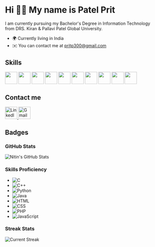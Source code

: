 # Hi 👋🏻 My name is Patel Prit
I am currently pursuing my Bachelor's Degree in Information Technology from DRS. Kiran & Pallavi Patel Global University.

- 🌍  Currently living in India
- ✉️  You can contact me at pritp300@gmail.com

<h2>Skills</h2>
<p align="left">
  <img src="https://cdn.jsdelivr.net/gh/devicons/devicon/icons/c/c-original.svg" width="40" height="40"/>
  <img src="https://cdn.jsdelivr.net/gh/devicons/devicon/icons/cplusplus/cplusplus-original.svg" width="40" height="40"/>
  <img src="https://cdn.jsdelivr.net/gh/devicons/devicon/icons/python/python-original.svg" width="40" height="40"/>
  <img src="https://cdn.jsdelivr.net/gh/devicons/devicon/icons/java/java-original.svg" width="40" height="40"/>
  <img src="https://cdn.jsdelivr.net/gh/devicons/devicon/icons/html5/html5-original.svg" width="40" height="40"/>
  <img src="https://cdn.jsdelivr.net/gh/devicons/devicon/icons/css3/css3-original.svg" width="40" height="40"/>
  <img src="https://cdn.jsdelivr.net/gh/devicons/devicon/icons/php/php-original.svg" width="40" height="40"/>
  <img src="https://cdn.jsdelivr.net/gh/devicons/devicon/icons/javascript/javascript-original.svg" width="40" height="40"/>
  <img src="https://cdn.jsdelivr.net/gh/devicons/devicon/icons/figma/figma-original.svg" width="40" height="40"/>
   <img src="https://cdn.jsdelivr.net/gh/devicons/devicon/icons/nodejs/nodejs-original.svg" width="40" height="40"/>
</p>
<h2>Contact me</h2>
<p align="left">
  <a href="https://www.linkedin.com/in/prit-patel2508?utm_source=share&utm_campaign=share_via&utm_content=profile&utm_medium=android_app" target="_blank">
    <img src="https://cdn-icons-png.flaticon.com/512/174/174857.png" width="40" height="40" alt="LinkedIn"/>
  </a>
  <a href="mailto:pritp300@gmail.com" target="_blank">
    <img src="https://cdn-icons-png.flaticon.com/512/732/732200.png" width="40" height="40" alt="Gmail"/>
  </a>
</p>
<h2>Badges</h2>


### GitHub Stats

![Nitin's GitHub Stats](https://github-readme-stats.vercel.app/api?username=Patelprit09&count_private=true&show_icons=true&theme=radical)

### Skills Proficiency

- ![C](https://img.shields.io/badge/C-80%25-4CAF50?style=flat-square)
- ![C++](https://img.shields.io/badge/C++-60%25-3F51B5?style=flat-square)
- ![Python](https://img.shields.io/badge/Python-80%25-FFD43B?style=flat-square)
- ![Java](https://img.shields.io/badge/Java-80%25-E74C3C?style=flat-square)
- ![HTML](https://img.shields.io/badge/HTML-80%25-E34F26?style=flat-square)
- ![CSS](https://img.shields.io/badge/CSS-70%25-1572B6?style=flat-square)
- ![PHP](https://img.shields.io/badge/PHP-60%25-777BB4?style=flat-square)
- ![JavaScript](https://img.shields.io/badge/JavaScript-40%25-F7DF1E?style=flat-square)

### Streak Stats
![Current Streak](https://github-readme-streak-stats.herokuapp.com/?user=Patelprit09&theme=radical)
